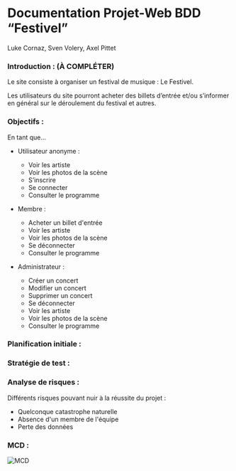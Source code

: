 # Documentation Projet-Web BDD “Festivel” #  
Luke Cornaz, Sven Volery, Axel Pittet

### Introduction :  (À COMPLÉTER)  
Le site consiste à organiser un festival de musique : Le Festivel.

Les utilisateurs du site pourront acheter des billets d’entrée et/ou s’informer en général sur le déroulement du festival et autres.


### Objectifs :    

En tant que...  

- Utilisateur anonyme :  
  - Voir les artiste  
  - Voir les photos de la scène  
  - S’inscrire  
  - Se connecter  
  - Consulter le programme  

- Membre :  
  - Acheter un billet d'entrée    
  - Voir les artiste  
  - Voir les photos de la scène  
  - Se déconnecter  
  - Consulter le programme  

- Administrateur :  
  - Créer un concert  
  - Modifier un concert  
  - Supprimer un concert  
  - Se déconnecter  
  - Voir les artiste  
  - Voir les photos de la scène  
  - Consulter le programme  


### Planification initiale :  




### Stratégie de test :  




### Analyse de risques :  

Différents risques pouvant nuir à la réussite du projet :  
- Quelconque catastrophe naturelle  
- Absence d'un membre de l'équipe  
- Perte des données  

### MCD :  

![MCD](https://github.com/Axwells/Festivel/blob/main/Documentation/MCD%201.0.png)
